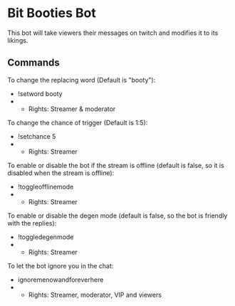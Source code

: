 # Bit Booties Bot
This bot will take viewers their messages on twitch and modifies it to its likings.

## Commands

To change the replacing word (Default is "booty"):
 - !setword booty
 - - Rights: Streamer & moderator

To change the chance of trigger (Default is 1:5):
 - !setchance 5
 - - Rights: Streamer

To enable or disable the bot if the stream is offline (default is false, so it is disabled when the stream is offline):
 - !toggleofflinemode
 - - Rights: Streamer

To enable or disable the degen mode (default is false, so the bot is friendly with the replies):
 - !toggledegenmode
 - - Rights: Streamer

 To let the bot ignore you in the chat:
 - ignoremenowandforeverhere
 - - Rights: Streamer, moderator, VIP and viewers